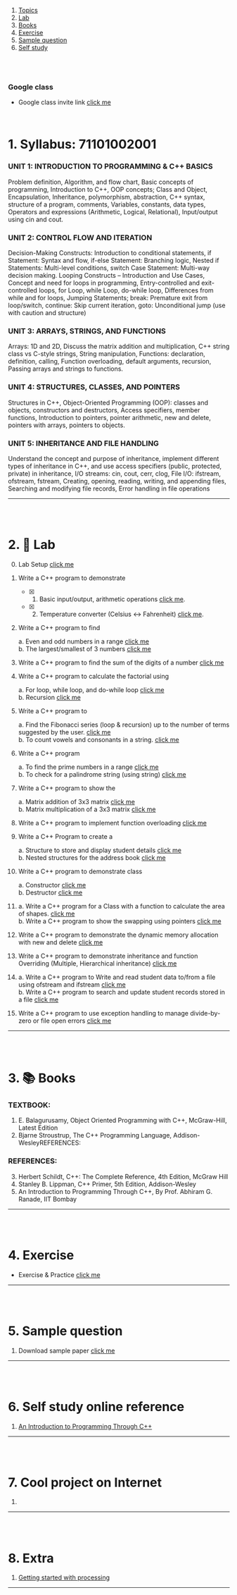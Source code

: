 1. [Topics](#1)
2. [Lab](#2)
3. [Books](#3)
4. [Exercise](#4)
5. [Sample question](#5)
6. [Self study](#6)

<br>
<br>

### Google class

- Google class invite link [click me](https://classroom.google.com/c/NzkxMzU2Mjk5NjA2?cjc=4rtyifi4)

<br>

# 1. Syllabus: 71101002001<a id='1'></a>

### UNIT 1: INTRODUCTION TO PROGRAMMING & C++ BASICS

Problem definition, Algorithm, and flow chart, Basic concepts of programming, Introduction to C++, OOP concepts; Class
and Object, Encapsulation, Inheritance, polymorphism, abstraction, C++ syntax, structure of a program, comments, Variables,
constants, data types, Operators and expressions (Arithmetic, Logical, Relational), Input/output using cin and cout.

### UNIT 2: CONTROL FLOW AND ITERATION

Decision-Making Constructs: Introduction to conditional statements, if Statement: Syntax and flow, if-else Statement:
Branching logic, Nested if Statements: Multi-level conditions, switch Case Statement: Multi-way decision making. Looping
Constructs – Introduction and Use Cases, Concept and need for loops in programming, Entry-controlled and exit-controlled
loops, for Loop, while Loop, do-while loop, Differences from while and for loops, Jumping Statements; break: Premature exit
from loop/switch, continue: Skip current iteration, goto: Unconditional jump (use with caution and structure)

### UNIT 3: ARRAYS, STRINGS, AND FUNCTIONS

Arrays: 1D and 2D, Discuss the matrix addition and multiplication, C++ string class vs C-style strings, String manipulation,
Functions: declaration, definition, calling, Function overloading, default arguments, recursion, Passing arrays and strings to
functions.

### UNIT 4: STRUCTURES, CLASSES, AND POINTERS

Structures in C++, Object-Oriented Programming (OOP): classes and objects, constructors and destructors, Access specifiers,
member functions, Introduction to pointers, pointer arithmetic, new and delete, pointers with arrays, pointers to objects.

### UNIT 5: INHERITANCE AND FILE HANDLING

Understand the concept and purpose of inheritance, implement different types of inheritance in C++, and use access specifiers
(public, protected, private) in inheritance, I/O streams: cin, cout, cerr, clog, File I/O: ifstream, ofstream, fstream, Creating,
opening, reading, writing, and appending files, Searching and modifying file records, Error handling in file operations

---

<br>
<br>

# 2. 🧪 Lab<a id='2'></a>

0. Lab Setup [click me](https://github.com/joysmith/KU-UIT/blob/main/PPS/assets/lab/0.%20lab.README.md)<br>

1. Write a C++ program to demonstrate <br>

   - [x] 1. Basic input/output, arithmetic operations [click me](https://github.com/joysmith/KU-UIT/blob/main/Problem%20Solving%20and%20Programming/assets/lab/1.%20a%20lab.README.md). <br>
   - [x] 2. Temperature converter (Celsius ↔ Fahrenheit) [click me](https://github.com/joysmith/KU-UIT/blob/main/Problem%20Solving%20and%20Programming/assets/lab/1.%20b%20lab.README.md).

1. Write a C++ program to find

   a. Even and odd numbers in a range [click me]()<br>
   b. The largest/smallest of 3 numbers [click me]()

1. Write a C++ program to find the sum of the digits of a number [click me]()

1. Write a C++ program to calculate the factorial using

   a. For loop, while loop, and do-while loop [click me]()<br>
   b. Recursion [click me]()

1. Write a C++ program to

   a. Find the Fibonacci series (loop & recursion) up to the number of terms suggested by the user. [click me]()<br>
   b. To count vowels and consonants in a string. [click me]()

1. Write a C++ program

   a. To find the prime numbers in a range [click me]() <br>
   b. To check for a palindrome string (using string) [click me]()

1. Write a C++ program to show the

   a. Matrix addition of 3x3 matrix [click me]() <br>
   b. Matrix multiplication of a 3x3 matrix [click me]()

1. Write a C++ program to implement function overloading [click me]()

1. Write a C++ Program to create a

   a. Structure to store and display student details [click me]()<br>
   b. Nested structures for the address book [click me]()

1. Write a C++ program to demonstrate class

   a. Constructor [click me]()<br>
   b. Destructor [click me]()

1. a. Write a C++ program for a Class with a function to calculate the area of shapes. [click me]() <br>
   b. Write a C++ program to show the swapping using pointers [click me]()

1. Write a C++ program to demonstrate the dynamic memory allocation with new and delete [click me]()

1. Write a C++ program to demonstrate inheritance and function Overriding (Multiple, Hierarchical inheritance) [click me]()

1. a. Write a C++ program to Write and read student data to/from a file using ofstream and ifstream [click me]() <br>
   b. Write a C++ program to search and update student records stored in a file [click me]()

1. Write a C++ program to use exception handling to manage divide-by-zero or file open errors [click me]()

---

<br>
<br>

# 3. 📚 Books<a id='3'></a>

### TEXTBOOK:

1. E. Balagurusamy, Object Oriented Programming with C++, McGraw-Hill, Latest Edition
2. Bjarne Stroustrup, The C++ Programming Language, Addison-WesleyREFERENCES:

### REFERENCES:

3. Herbert Schildt, C++: The Complete Reference, 4th Edition, McGraw Hill
4. Stanley B. Lippman, C++ Primer, 5th Edition, Addison-Wesley
5. An Introduction to Programming Through C++, By Prof. Abhiram G. Ranade, IIT Bombay

---

<br>
<br>

# 4. Exercise<a id='4'></a>

- Exercise & Practice [click me](https://github.com/joysmith/KU-UIT/blob/main/Problem%20Solving%20and%20Programming/assets/exercise/index.md)

---

<br>
<br>

# 5. Sample question<a id='5'></a>

1. Download sample paper [click me]()

---

<br>
<br>

# 6. Self study online reference<a id='6'></a>

1. [An Introduction to Programming Through C++](https://onlinecourses.nptel.ac.in/noc21_cs38/preview)

---

<br>
<br>

# 7. Cool project on Internet

1. []()

---

<br>
<br>

# 8. Extra

1. [Getting started with processing](https://drive.google.com/file/d/14iT7-7a5KSurPryaLw3-f3iw4epSmIbQ/view?usp=sharing)

---
